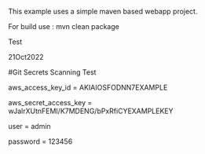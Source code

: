 This example uses a simple maven based webapp project.

For build use : mvn clean package

Test

21Oct2022



#Git Secrets Scanning Test

aws_access_key_id = AKIAIOSFODNN7EXAMPLE

aws_secret_access_key = wJalrXUtnFEMI/K7MDENG/bPxRfiCYEXAMPLEKEY

user = admin

password = 123456
